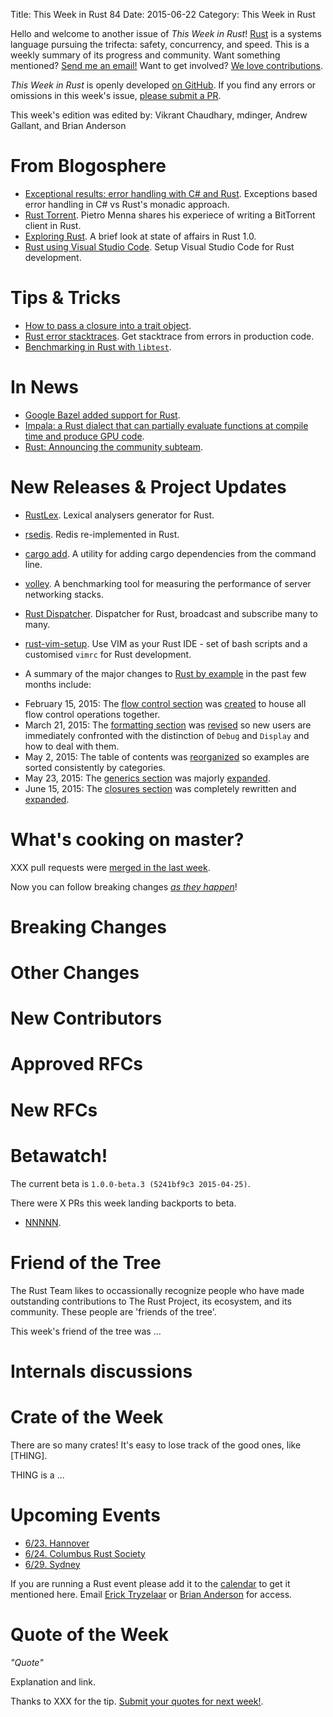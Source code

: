 Title: This Week in Rust 84
Date: 2015-06-22
Category: This Week in Rust

Hello and welcome to another issue of *This Week in Rust*!
[Rust](http://rust-lang.org) is a systems language pursuing the trifecta:
safety, concurrency, and speed. This is a weekly summary of its progress and
community. Want something mentioned? [Send me an
email!](mailto:corey@octayn.net?subject=This%20Week%20in%20Rust%20Suggestion)
Want to get involved? [We love
contributions](https://github.com/rust-lang/rust/wiki/Note-guide-for-new-contributors).

*This Week in Rust* is openly developed [on GitHub](https://github.com/cmr/this-week-in-rust).
If you find any errors or omissions in this week's issue, [please submit a PR](https://github.com/cmr/this-week-in-rust/pulls).

This week's edition was edited by: Vikrant Chaudhary, mdinger, Andrew Gallant, and Brian Anderson

# From Blogosphere

* [Exceptional results: error handling with C# and Rust](https://ruudvanasseldonk.com/2015/06/17/exceptional-results-error-handling-in-csharp-and-rust). Exceptions based error handling in C# vs Rust's monadic approach.
* [Rust Torrent](http://pietro.menna.net.br/recurse-center/rust/2015/06/19/rusty-torrent/). Pietro Menna shares his experiece of writing a BitTorrent client in Rust.
* [Exploring Rust](http://www.wilfred.me.uk/blog/2015/06/18/exploring-rust/). A brief look at state of affairs in Rust 1.0.
* [Rust using Visual Studio Code](https://mobiarch.wordpress.com/2015/06/16/rust-using-visual-studio-code/). Setup Visual Studio Code for Rust development.

# Tips & Tricks

* [How to pass a closure into a trait object](http://camjackson.net/post/rust-lang-how-to-pass-a-closure-into-a-trait-object).
* [Rust error stacktraces](http://phildawes.net/blog/2015/06/17/rust-stacktrace/). Get stacktrace from errors in production code.
* [Benchmarking in Rust with `libtest`](https://llogiq.github.io/2015/06/16/bench.html).

# In News

* [Google Bazel added support for Rust](https://github.com/google/bazel/tree/master/tools/build_rules/rust).
* [Impala: a Rust dialect that can partially evaluate functions at compile time and produce GPU code](http://compilers.cs.uni-saarland.de/papers/ppl14_web.pdf).
* [Rust: Announcing the community subteam](https://internals.rust-lang.org/t/announcing-the-community-subteam/2248).

# New Releases & Project Updates

* [RustLex](https://github.com/LeoTestard/rustlex). Lexical analysers generator for Rust.
* [rsedis](https://github.com/seppo0010/rsedis). Redis re-implemented in Rust.
* [cargo add](https://github.com/withoutboats/cargo-add). A utility for adding cargo dependencies from the command line.
* [volley](https://github.com/jonhoo/volley). A benchmarking tool for measuring the performance of server networking stacks.
* [Rust Dispatcher](https://github.com/timonv/rdispatcher). Dispatcher for Rust, broadcast and subscribe many to many.
* [rust-vim-setup](https://github.com/ivanceras/rust-vim-setup). Use VIM as your Rust IDE - set of bash scripts and a customised `vimrc` for Rust development.

* A summary of the major changes to [Rust by example](http://rustbyexample.com/)
in the past few months include:
 - February 15, 2015: The [flow control section](http://rustbyexample.com/flow_control.html)
was [created](https://github.com/rust-lang/rust-by-example/pull/421) to house
all flow control operations together.
 - March 21, 2015: The [formatting section](http://rustbyexample.com/hello/print.html)
was [revised](https://github.com/rust-lang/rust-by-example/pull/496) so new
users are immediately confronted with the distinction of `Debug` and `Display`
and how to deal with them.
 - May 2, 2015: The table of contents was [reorganized](https://github.com/rust-lang/rust-by-example/pull/561)
so examples are sorted consistently by categories.
 - May 23, 2015: The [generics section](http://rustbyexample.com/generics.html) was
majorly [expanded](https://github.com/rust-lang/rust-by-example/pull/572).
 - June 15, 2015: The [closures section](http://rustbyexample.com/fn/closures.html) was
completely rewritten and [expanded](https://github.com/rust-lang/rust-by-example/pull/594).

# What's cooking on master?

XXX pull requests were [merged in the last week][merged].

[merged]: https://github.com/issues?q=is%3Apr+org%3Arust-lang+is%3Amerged+merged%3A2015-06-15..2015-06-22

Now you can follow breaking changes *[as they happen][BitRust2]*!

[BitRust2]: http://killercup.github.io/bitrust/

# Breaking Changes



# Other Changes



# New Contributors



# Approved RFCs



# New RFCs


# Betawatch!

The current beta is `1.0.0-beta.3 (5241bf9c3 2015-04-25)`.

There were X PRs this week landing backports to beta.

* [NNNNN](link).

# Friend of the Tree

The Rust Team likes to occassionally recognize people who have made
outstanding contributions to The Rust Project, its ecosystem, and its
community. These people are 'friends of the tree'.

This week's friend of the tree was ...

# Internals discussions

# Crate of the Week

There are so many crates! It's easy to lose track of the good ones,
like [THING].

THING is a ...


# Upcoming Events

* [6/23. Hannover](http://blog.thoughtram.io/rust/2015/06/17/anouncing-hanovers-second-rust-meetup.html)
* [6/24. Columbus Rust Society](http://www.meetup.com/columbus-rs/)
* [6/29. Sydney](http://www.meetup.com/Rust-Sydney/events/222811456/)

If you are running a Rust event please add it to the [calendar] to get
it mentioned here. Email [Erick Tryzelaar][erickt] or [Brian
Anderson][brson] for access.

[calendar]: https://www.google.com/calendar/embed?src=apd9vmbc22egenmtu5l6c5jbfc%40group.calendar.google.com
[erickt]: mailto:erick.tryzelaar@gmail.com
[brson]: mailto:banderson@mozilla.com

# Quote of the Week

*"Quote"*

Explanation and link.

Thanks to XXX for the tip. [Submit your quotes for next week!][submit].

[submit]: http://users.rust-lang.org/t/twir-quote-of-the-week/328
